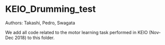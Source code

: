 # KEIO_Drumming_test
Authors: Takashi, Pedro, Swagata

We add all code related to the motor learning task performed in KEIO (Nov-Dec 2018) to this folder.

